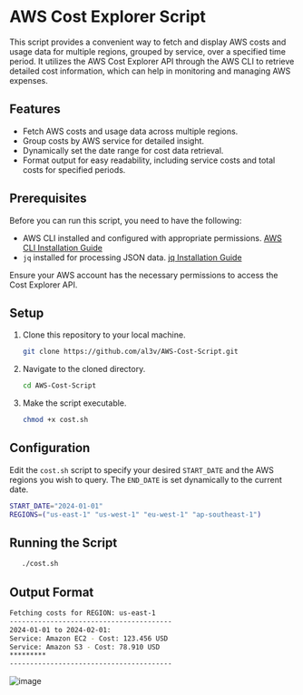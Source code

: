 # AWS Cost Explorer Script

This script provides a convenient way to fetch and display AWS costs and usage data for multiple regions, grouped by service, over a specified time period. It utilizes the AWS Cost Explorer API through the AWS CLI to retrieve detailed cost information, which can help in monitoring and managing AWS expenses.

## Features

- Fetch AWS costs and usage data across multiple regions.
- Group costs by AWS service for detailed insight.
- Dynamically set the date range for cost data retrieval.
- Format output for easy readability, including service costs and total costs for specified periods.

## Prerequisites

Before you can run this script, you need to have the following:

- AWS CLI installed and configured with appropriate permissions. [AWS CLI Installation Guide](https://aws.amazon.com/cli/)
- `jq` installed for processing JSON data. [jq Installation Guide](https://stedolan.github.io/jq/download/)

Ensure your AWS account has the necessary permissions to access the Cost Explorer API.

## Setup

1. Clone this repository to your local machine.

    ```bash
    git clone https://github.com/al3v/AWS-Cost-Script.git
    ```

2. Navigate to the cloned directory.

    ```bash
    cd AWS-Cost-Script
    ```

3. Make the script executable.

    ```bash
    chmod +x cost.sh
    ```

## Configuration

Edit the `cost.sh` script to specify your desired `START_DATE` and the AWS regions you wish to query. The `END_DATE` is set dynamically to the current date.

```bash
START_DATE="2024-01-01"
REGIONS=("us-east-1" "us-west-1" "eu-west-1" "ap-southeast-1")
 ```

## Running the Script
```bash
   ./cost.sh
```

## Output Format
```bash
Fetching costs for REGION: us-east-1
----------------------------------------
2024-01-01 to 2024-02-01:
Service: Amazon EC2 - Cost: 123.456 USD
Service: Amazon S3 - Cost: 78.910 USD
*********
----------------------------------------

```
![image](https://github.com/al3v/AWS-Cost-Script/assets/73062283/2ae9d284-348d-4168-850a-b5a95e94e28a)










